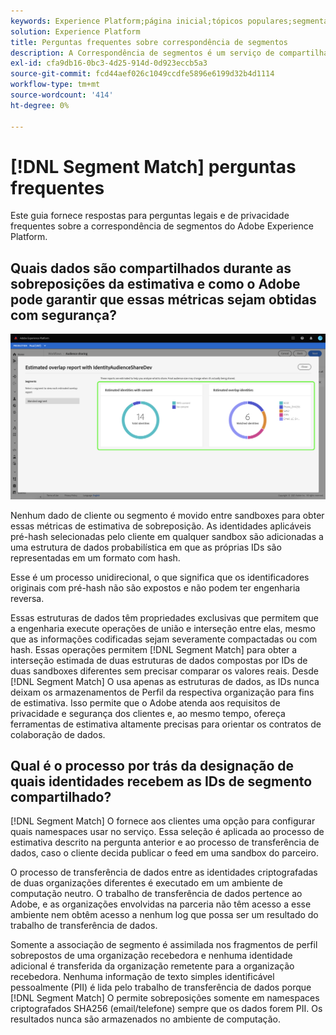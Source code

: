 ```yaml
---
keywords: Experience Platform;página inicial;tópicos populares;segmentação;Segmentação;Correspondência de segmentos;correspondência de segmentos
solution: Experience Platform
title: Perguntas frequentes sobre correspondência de segmentos
description: A Correspondência de segmentos é um serviço de compartilhamento de segmentos no Adobe Experience Platform que permite que dois ou mais usuários da Platform troquem dados de segmento de maneira segura, controlada e compatível com a privacidade.
exl-id: cfa9db16-0bc3-4d25-914d-0d923eccb5a3
source-git-commit: fcd44aef026c1049ccdfe5896e6199d32b4d1114
workflow-type: tm+mt
source-wordcount: '414'
ht-degree: 0%

---
```


# [!DNL Segment Match] perguntas frequentes

Este guia fornece respostas para perguntas legais e de privacidade frequentes sobre a correspondência de segmentos do Adobe Experience Platform.

## Quais dados são compartilhados durante as sobreposições da estimativa e como o Adobe pode garantir que essas métricas sejam obtidas com segurança?

![overlap-report.png](./images/overlap-report.png)

Nenhum dado de cliente ou segmento é movido entre sandboxes para obter essas métricas de estimativa de sobreposição. As identidades aplicáveis pré-hash selecionadas pelo cliente em qualquer sandbox são adicionadas a uma estrutura de dados probabilística em que as próprias IDs são representadas em um formato com hash.

Esse é um processo unidirecional, o que significa que os identificadores originais com pré-hash não são expostos e não podem ter engenharia reversa.

Essas estruturas de dados têm propriedades exclusivas que permitem que a engenharia execute operações de união e interseção entre elas, mesmo que as informações codificadas sejam severamente compactadas ou com hash. Essas operações permitem [!DNL Segment Match] para obter a interseção estimada de duas estruturas de dados compostas por IDs de duas sandboxes diferentes sem precisar comparar os valores reais. Desde [!DNL Segment Match] O usa apenas as estruturas de dados, as IDs nunca deixam os armazenamentos de Perfil da respectiva organização para fins de estimativa. Isso permite que o Adobe atenda aos requisitos de privacidade e segurança dos clientes e, ao mesmo tempo, ofereça ferramentas de estimativa altamente precisas para orientar os contratos de colaboração de dados.

## Qual é o processo por trás da designação de quais identidades recebem as IDs de segmento compartilhado?

[!DNL Segment Match] O fornece aos clientes uma opção para configurar quais namespaces usar no serviço. Essa seleção é aplicada ao processo de estimativa descrito na pergunta anterior e ao processo de transferência de dados, caso o cliente decida publicar o feed em uma sandbox do parceiro.

O processo de transferência de dados entre as identidades criptografadas de duas organizações diferentes é executado em um ambiente de computação neutro. O trabalho de transferência de dados pertence ao Adobe, e as organizações envolvidas na parceria não têm acesso a esse ambiente nem obtêm acesso a nenhum log que possa ser um resultado do trabalho de transferência de dados.

Somente a associação de segmento é assimilada nos fragmentos de perfil sobrepostos de uma organização recebedora e nenhuma identidade adicional é transferida da organização remetente para a organização recebedora. Nenhuma informação de texto simples identificável pessoalmente (PII) é lida pelo trabalho de transferência de dados porque [!DNL Segment Match] O permite sobreposições somente em namespaces criptografados SHA256 (email/telefone) sempre que os dados forem PII. Os resultados nunca são armazenados no ambiente de computação.
